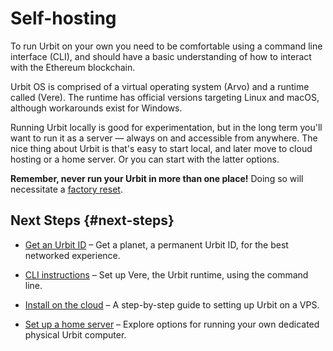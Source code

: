 # Self-hosting

To run Urbit on your own you need to be comfortable using a command line interface (CLI), and should have a basic understanding of how to interact with the Ethereum blockchain.

Urbit OS is comprised of a virtual operating system (Arvo) and a runtime called (Vere). The runtime has official versions targeting Linux and macOS, although workarounds exist for Windows.

Running Urbit locally is good for experimentation, but in the long term you'll want to run it as a server — always on and accessible from anywhere. The nice thing about Urbit is that's easy to start local, and later move to cloud hosting or a home server. Or you can start with the latter options.

**Remember, never run your Urbit in more than one place!** Doing so will necessitate a [factory reset](../../../manual/id/guide-to-resets.md).

## Next Steps {#next-steps}

- [Get an Urbit ID](../get-id.md) – Get a planet, a permanent Urbit ID, for the best networked experience.

- [CLI instructions](cli.md) – Set up Vere, the Urbit runtime, using the command line.

- [Install on the cloud](cloud-hosting.md) – A step-by-step guide to setting up Urbit on a VPS.

- [Set up a home server](home-servers.md) – Explore options for running your own dedicated physical Urbit computer.

